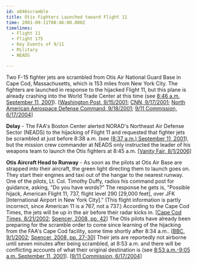 ```yaml
---
id: a846scramble
title: Otis Fighters Launched toward Flight 11
time: 2001-09-11T08:46:00.000Z
timelines:
  - Flight 11
  - Flight 175
  - Key Events of 9/11
  - Military
  - NEADS

---
```


Two F-15 fighter jets are scrambled from Otis Air National Guard Base in Cape Cod, Massachusetts, which is 153 miles from New York City. The fighters are launched in response to the hijacked Flight 11, but this plane is already crashing into the World Trade Center at this time (see [8:46 a.m. September 11, 2001][9]). [[Washington Post, 9/15/2001][1]; [CNN, 9/17/2001][2]; [North American Aerospace Defense Command, 9/18/2001][3]; [9/11 Commission, 6/17/2004][4]]

**Delay** - The FAA's Boston Center alerted NORAD's Northeast Air Defense Sector (NEADS) to the hijacking of Flight 11 and requested that fighter jets be scrambled at just before 8:38 a.m. (see [(8:37 a.m.) September 11, 2001][11]), but the mission crew commander at NEADS only instructed the leader of his weapons team to launch the Otis fighters at 8:45 a.m. [[Vanity Fair, 8/1/2006][5]]

**Otis Aircraft Head to Runway** - As soon as the pilots at Otis Air Base are strapped into their aircraft, the green light directing them to launch goes on. They start their engines and taxi out of the hangar to the nearest runway. One of the pilots, Lt. Col. Timothy Duffy, radios his command post for guidance, asking, "Do you have words?" The response he gets is, "Possible hijack, American Flight 11, 737, flight level 290 [29,000 feet], over JFK [International Airport in New York City]." (This flight information is partly incorrect, since American 11 is a 767, not a 737.) According to the Cape Cod Times, the jets will be up in the air before their radar kicks in. [[Cape Cod Times, 8/21/2002][6]; [Spencer, 2008, pp. 42][7]] The Otis pilots have already been preparing for the scramble order to come since learning of the hijacking from the FAA's Cape Cod facility, some time shortly after 8:34 a.m.. [[BBC, 9/1/2002][8]; [Spencer, 2008, pp. 27-30][7]] Their jets are reportedly not airborne until seven minutes after being scrambled, at 8:53 a.m. and there will be conflicting accounts of what their original destination is (see [8:53 a.m.-9:05 a.m. September 11, 2001][10]). [[9/11 Commission, 6/17/2004][4]]

[1]: https://www.washingtonpost.com/archive/politics/2001/09/15/military-alerted-before-attacks/f4fdda6e-f88c-4ec6-889d-fa3e5547ee8d/
[2]: http://www.cnn.com/2001/US/09/16/inv.hijack.warning/
[3]: https://web.archive.org/web/20030809155434/http:/www.norad.mil/index.cfm?fuseaction=home.news_rel_09_18_01
[4]: https://web.archive.org/web/20040617211819/http://www.msnbc.msn.com/id/5233007/
[5]: https://www.vanityfair.com/news/2006/08/norad200608
[6]: https://web.archive.org/web/20031004122117/http:/www.capecodonline.com/special/terror/ithought21.htm
[7]: https://www.amazon.com/Touching-History-Untold-Unfolded-America/dp/1416559256
[8]: https://web.archive.org/web/20040701101430/http://www.mnet.co.za/CarteBlanche/Display/Display.asp?Id=2063
[9]: /timeline/#a846flight11hits
[10]: /timeline/#a852otisscramble
[11]: /timeline/#a837noradnotified
